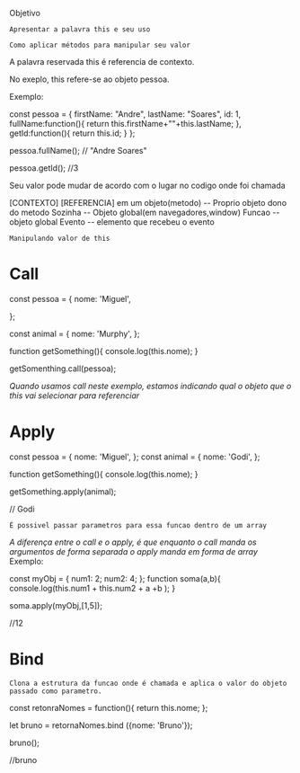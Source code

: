 Objetivo

`Apresentar a palavra this e seu uso`

`Como aplicar métodos para manipular seu valor`

A palavra reservada this é referencia de contexto.

No exeplo, this refere-se ao objeto pessoa.

Exemplo:

const pessoa = {
firstName: "Andre",
lastName: "Soares",
id: 1,
fullName:function(){
    return this.firstName+""+this.lastName;
},
getId:function(){
    return this.id;
}
};


pessoa.fullName();
// "Andre Soares"

pessoa.getId();
//3



Seu valor pode mudar de acordo com o lugar no codigo onde foi chamada


[CONTEXTO]          [REFERENCIA]
em um objeto(metodo) --  Proprio objeto dono do metodo
Sozinha -- Objeto global(em navegadores,window)
Funcao -- objeto global
Evento -- elemento que recebeu o evento


`Manipulando valor de this`

# Call

const pessoa = {
    nome: 'Miguel',

};

const animal = {
    nome: 'Murphy',
};

function getSomething(){
    console.log(this.nome);
}

getSomenthing.call(pessoa);

*Quando usamos call neste exemplo, estamos indicando qual o objeto que o this vai selecionar para referenciar*

# Apply

const pessoa = {
    nome: 'Miguel',
};
const animal = {
    nome: 'Godi',
};

function getSomething(){
console.log(this.nome);
}

getSomething.apply(animal);

// Godi



`É possivel passar parametros para essa funcao dentro de um array`


*A diferença entre o call e o apply, é que enquanto o call manda os argumentos de forma separada o apply manda em forma de array*
Exemplo:

const myObj = {
num1: 2;
num2: 4;
};
function soma(a,b){
    console.log(this.num1 +  this.num2 + a +b );
}

soma.apply(myObj,[1,5]);

//12


 # Bind

 `Clona a estrutura da funcao onde é chamada e aplica o valor do objeto passado como parametro.`

 const retonraNomes = function(){
return this.nome;
 };

 let bruno = retornaNomes.bind ({nome: 'Bruno'});

 bruno();

 //bruno



